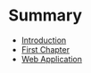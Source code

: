 # Summary

* [Introduction](README.md)
* [First Chapter](chapter1.md)
* [Web Application](web_application.md)

